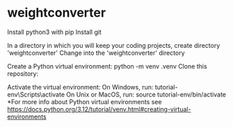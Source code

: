 # weightconverter

Install python3 with pip
Install git

In a directory in which you will keep your coding projects, create directory 'weightconverter'
Change into the 'weightconverter' directory

Create a Python virtual environment: python -m venv .venv
Clone this repository:  <URL>

Activate the virtual environment:
  On Windows, run:  tutorial-env\Scripts\activate
  On Unix or MacOS, run:  source tutorial-env/bin/activate
*For more info about Python virtual environments see https://docs.python.org/3.12/tutorial/venv.html#creating-virtual-environments
